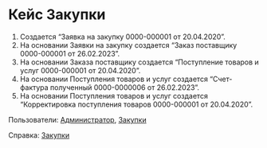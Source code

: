 # Кейс Закупки

1. Создается “Заявка на закупку 0000-000001 от 20.04.2020”.
2. На основании Заявки на закупку создается “Заказ поставщику 0000-000001 от 26.02.2023”.
3. На основании Заказа поставщику создается “Поступление товаров и услуг 0000-000001 от 20.04.2020”.
4. На основании Поступления товаров и услуг создается “Счет-фактура полученный 0000-0000006 от 26.02.2023”.
5. На основании Поступления товаров и услуг создается “Корректировка поступления товаров 0000-000001 от 20.04.2020”.

Пользователи: [Администратор](../Users/Administrator.md), [Закупки](../Users/Purchases.md)

Справка: <a href="https://konstanta-it.github.io/erp4food/Purchases/OrderToSupplier/" target="_blank"> Закупки </a>